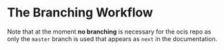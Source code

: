 # The Branching Workflow

Note that at the moment **no branching** is necessary for the ocis repo as only the `master` branch is used that appears as `next` in the documentation. 

<!--
Only three branches are maintained at any one time; these are `master`, the current, and the former Branding Client release series. Any change to the documentation is made in a branch based on `master`. Once the branch's PR is approved and merged, the PR is backported to the branch for the **current** Brander release and the **former** release but only if it applies to it.

When a new ownCloud major or minor Branding version is released, a new branch is created to track the changes for that release. The branch for the oldest release is frozen, taken off the actively maintained branch list and is no longer maintained.
-->
